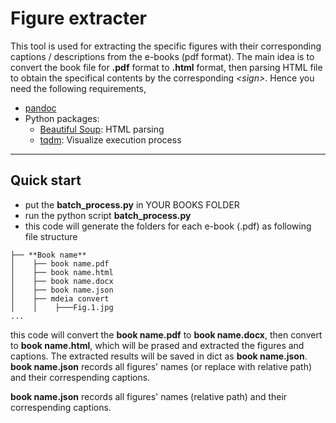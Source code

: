 # Figure extracter

This tool is used for extracting the specific figures with their corresponding captions / descriptions from the e-books (pdf format). The main idea is to convert the book file for **.pdf** format to **.html** format, then parsing HTML file to obtain the specifical contents by the corresponding *\<sign\>*.
Hence you need the following requirements,

+ [pandoc](https://github.com/jgm/pandoc)
+ Python packages:
  + [Beautiful Soup](https://www.crummy.com/software/BeautifulSoup/): HTML parsing
  + [tqdm](https://github.com/tqdm/tqdm): Visualize execution process

---
## Quick start
+ put the **batch_process.py** in YOUR BOOKS FOLDER
+ run the python script **batch_process.py**
+ this code will generate the folders for each e-book (.pdf) as following file structure  
``````
├── **Book name**  
│    ├── book name.pdf  
│    ├── book name.html  
│    ├── book name.docx  
│    ├── book name.json  
│    ├── mdeia convert 
│    │    ├───Fig.1.jpg  
...
``````

this code will convert the **book name.pdf** to **book name.docx**, then convert to **book name.html**, which will be prased and extracted the figures and captions. The extracted results will be saved in dict as **book name.json**.  
**book name.json** records all figures' names (or replace with relative path) and their correspending captions.



**book name.json** records all figures' names (relative path) and their correspending captions.
 
